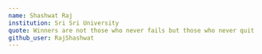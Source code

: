 ```yaml
---
name: Shashwat Raj
institution: Sri Sri University
quote: Winners are not those who never fails but those who never quit
github_user: RajShashwat
---
```

